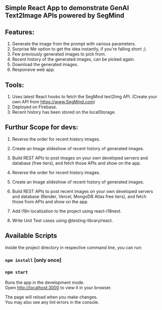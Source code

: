 ## Simple React App to demonstrate GenAI Text2Image APIs powered by SegMind

## Features:
1) Generate the image from the prompt with various parameters.
2) Surprise Me option to get the idea instantly, if you're falling short ;).
3) Few previously generated images to pick from.
4) Recent history of the generated images, can be picked again.
5) Download the generated images.
6) Responsive web app.



## Tools:
1) Uses latest React hooks to fetch the SegMind text2Img API. (Create your own API from https://www.SegMind.com)
2) Deployed on Firebase.
3) Recent history has been stored on the localStorage.

## Furthur Scope for devs:
1) Reverse the order for recent history images.
2) Create an Image slideshow of recent history of generated images.
3) Build REST APIs to post images on your own developed servers and database (free tiers), and fetch those APIs and show on the app.

1) Reverse the order for recent history images.
2) Create an Image slideshow of recent history of generated images.
3) Build REST APIs to post recent images on your own developed servers and database (Render, Vercel, MongoDB Atlas free tiers), and fetch those from APIs and show on the app.
4) Add i18n localization to the project using react-i18next.
5) Write Unit Test cases using @testing-library/react.


## Available Scripts

Inside the project directory in respective command line, you can run:
### `npm install` [only once]
### `npm start`

Runs the app in the development mode.\
Open [http://localhost:3000](http://localhost:3000) to view it in your browser.

The page will reload when you make changes.\
You may also see any lint errors in the console.
